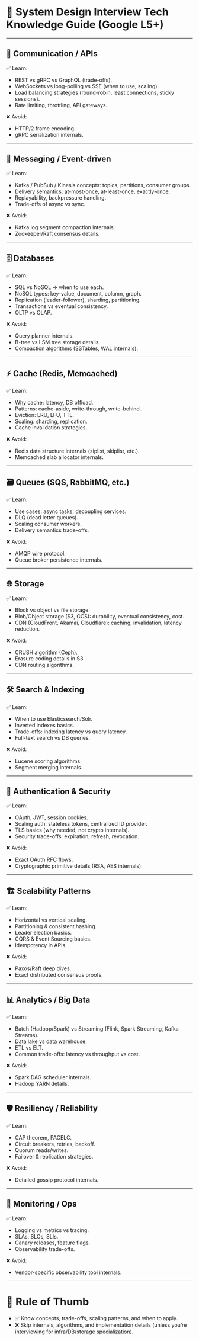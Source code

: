 # 🎯 System Design Interview Tech Knowledge Guide (Google L5+)

---

## 🔌 Communication / APIs
✅ Learn:
- REST vs gRPC vs GraphQL (trade-offs).
- WebSockets vs long-polling vs SSE (when to use, scaling).
- Load balancing strategies (round-robin, least connections, sticky sessions).
- Rate limiting, throttling, API gateways.

❌ Avoid:
- HTTP/2 frame encoding.
- gRPC serialization internals.

---

## 📡 Messaging / Event-driven
✅ Learn:
- Kafka / PubSub / Kinesis concepts: topics, partitions, consumer groups.
- Delivery semantics: at-most-once, at-least-once, exactly-once.
- Replayability, backpressure handling.
- Trade-offs of async vs sync.

❌ Avoid:
- Kafka log segment compaction internals.
- Zookeeper/Raft consensus details.

---

## 🗄 Databases
✅ Learn:
- SQL vs NoSQL → when to use each.
- NoSQL types: key-value, document, column, graph.
- Replication (leader-follower), sharding, partitioning.
- Transactions vs eventual consistency.
- OLTP vs OLAP.

❌ Avoid:
- Query planner internals.
- B-tree vs LSM tree storage details.
- Compaction algorithms (SSTables, WAL internals).

---

## ⚡ Cache (Redis, Memcached)
✅ Learn:
- Why cache: latency, DB offload.
- Patterns: cache-aside, write-through, write-behind.
- Eviction: LRU, LFU, TTL.
- Scaling: sharding, replication.
- Cache invalidation strategies.

❌ Avoid:
- Redis data structure internals (ziplist, skiplist, etc.).
- Memcached slab allocator internals.

---

## 🗃 Queues (SQS, RabbitMQ, etc.)
✅ Learn:
- Use cases: async tasks, decoupling services.
- DLQ (dead letter queues).
- Scaling consumer workers.
- Delivery semantics trade-offs.

❌ Avoid:
- AMQP wire protocol.
- Queue broker persistence internals.

---

## 🌐 Storage
✅ Learn:
- Block vs object vs file storage.
- Blob/Object storage (S3, GCS): durability, eventual consistency, cost.
- CDN (CloudFront, Akamai, Cloudflare): caching, invalidation, latency reduction.

❌ Avoid:
- CRUSH algorithm (Ceph).
- Erasure coding details in S3.
- CDN routing algorithms.

---

## 🛠 Search & Indexing
✅ Learn:
- When to use Elasticsearch/Solr.
- Inverted indexes basics.
- Trade-offs: indexing latency vs query latency.
- Full-text search vs DB queries.

❌ Avoid:
- Lucene scoring algorithms.
- Segment merging internals.

---

## 🔑 Authentication & Security
✅ Learn:
- OAuth, JWT, session cookies.
- Scaling auth: stateless tokens, centralized ID provider.
- TLS basics (why needed, not crypto internals).
- Security trade-offs: expiration, refresh, revocation.

❌ Avoid:
- Exact OAuth RFC flows.
- Cryptographic primitive details (RSA, AES internals).

---

## 🏗 Scalability Patterns
✅ Learn:
- Horizontal vs vertical scaling.
- Partitioning & consistent hashing.
- Leader election basics.
- CQRS & Event Sourcing basics.
- Idempotency in APIs.

❌ Avoid:
- Paxos/Raft deep dives.
- Exact distributed consensus proofs.

---

## 📊 Analytics / Big Data
✅ Learn:
- Batch (Hadoop/Spark) vs Streaming (Flink, Spark Streaming, Kafka Streams).
- Data lake vs data warehouse.
- ETL vs ELT.
- Common trade-offs: latency vs throughput vs cost.

❌ Avoid:
- Spark DAG scheduler internals.
- Hadoop YARN details.

---

## 🛡 Resiliency / Reliability
✅ Learn:
- CAP theorem, PACELC.
- Circuit breakers, retries, backoff.
- Quorum reads/writes.
- Failover & replication strategies.

❌ Avoid:
- Detailed gossip protocol internals.

---

## 🚦 Monitoring / Ops
✅ Learn:
- Logging vs metrics vs tracing.
- SLAs, SLOs, SLIs.
- Canary releases, feature flags.
- Observability trade-offs.

❌ Avoid:
- Vendor-specific observability tool internals.

---

# 📝 Rule of Thumb
- ✅ Know concepts, trade-offs, scaling patterns, and when to apply.
- ❌ Skip internals, algorithms, and implementation details (unless you’re interviewing for infra/DB/storage specialization).
